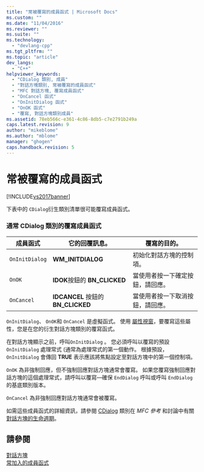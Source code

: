 ```yaml
---
title: "常被覆寫的成員函式 | Microsoft Docs"
ms.custom: ""
ms.date: "11/04/2016"
ms.reviewer: ""
ms.suite: ""
ms.technology: 
  - "devlang-cpp"
ms.tgt_pltfrm: ""
ms.topic: "article"
dev_langs: 
  - "C++"
helpviewer_keywords: 
  - "CDialog 類別, 成員"
  - "對話方塊類別, 常被覆寫的成員函式"
  - "MFC 對話方塊, 覆寫成員函式"
  - "OnCancel 函式"
  - "OnInitDialog 函式"
  - "OnOK 函式"
  - "覆寫, 對話方塊類別成員"
ms.assetid: 78eb566c-e361-4c86-8db5-c7e2791b249a
caps.latest.revision: 9
author: "mikeblome"
ms.author: "mblome"
manager: "ghogen"
caps.handback.revision: 5
---
```

# 常被覆寫的成員函式
[!INCLUDE[vs2017banner](../assembler/inline/includes/vs2017banner.md)]

下表中的 `CDialog`衍生類別清單很可能覆寫成員函式。  
  
### 通常 CDialog 類別的覆寫成員函式  
  
|成員函式|它的回覆訊息。|覆寫的目的。|  
|----------|-------------|------------|  
|`OnInitDialog`|**WM\_INITDIALOG**|初始化對話方塊的控制項。|  
|`OnOK`|**IDOK**按鈕的 **BN\_CLICKED**|當使用者按一下確定按鈕，請回應。|  
|`OnCancel`|**IDCANCEL** 按鈕的 **BN\_CLICKED**|當使用者按一下取消按鈕，請回應。|  
  
 `OnInitDialog`、 `OnOK`和 `OnCancel` 是虛擬函式。  使用 [屬性視窗](../Topic/Properties%20Window.md)，要覆寫這些屬性，您是在您的衍生對話方塊類別的覆寫函式。  
  
 在對話方塊顯示之前，呼叫`OnInitDialog` 。  您必須呼叫以覆寫的預設 `OnInitDialog` 處理常式 \(通常為處理常式的第一個動作。  根據預設， `OnInitDialog` 會傳回 **TRUE** 表示應該將焦點設定至對話方塊中的第一個控制項。  
  
 `OnOK` 為非強制回應，但不強制回應對話方塊通常會覆寫。  如果您覆寫強制回應對話方塊的這個處理常式，請呼叫以覆寫—確保 `EndDialog` 呼叫或呼叫 `EndDialog` 的基底類別版本。  
  
 `OnCancel` 為非強制回應對話方塊通常會被覆寫。  
  
 如需這些成員函式的詳細資訊，請參閱 [CDialog](../mfc/reference/cdialog-class.md) 類別在 *MFC 參考* 和討論中有關 [對話方塊的生命週期](../mfc/life-cycle-of-a-dialog-box.md)。  
  
## 請參閱  
 [對話方塊](../mfc/dialog-boxes.md)   
 [常加入的成員函式](../mfc/commonly-added-member-functions.md)